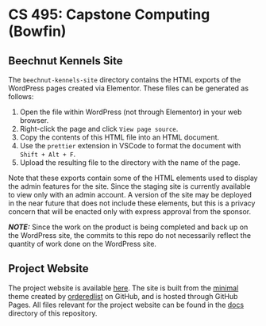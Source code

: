 # CS 495: Capstone Computing (Bowfin)

## Beechnut Kennels Site

The `beechnut-kennels-site` directory contains the HTML exports of the WordPress pages created via Elementor. These files can be generated as follows:
1. Open the file within WordPress (not through Elementor) in your web browser.
2. Right-click the page and click `View page source`.
3. Copy the contents of this HTML file into an HTML document.
4. Use the `prettier` extension in VSCode to format the document with `Shift + Alt + F`.
5. Upload the resulting file to the directory with the name of the page.

Note that these exports contain some of the HTML elements used to display the admin features for the site. Since the staging site is currently available to view only with an admin account. A version of the site may be deployed in the near future that does not include these elements, but this is a privacy concern that will be enacted only with express approval from the sponsor.

_**NOTE:**_ Since the work on the product is being completed and back up on the WordPress site, the commits to this repo do not necessarily reflect the quantity of work done on the WordPress site.

## Project Website

The project website is available [here](https://cs495-bowfin.github.io/marketing/). The site is built from the [minimal](https://github.com/orderedlist/minimal) theme created by [orderedlist](https://github.com/orderedlist) on GitHub, and is hosted through GitHub Pages. All files relevant for the project website can be found in the [docs](https://github.com/cs495-bowfin/marketing/tree/main/docs) directory of this repository.
